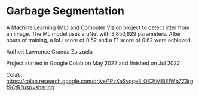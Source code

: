 # Garbage Segmentation
A Machine Learning (ML) and Computer Vision project to detect litter from an image. The ML model uses a uNet with 3,850,629 parameters. After hours of training, a IoU score of 0.52 and a F1 score of 0.62 were achieved.

Author: Lawrence Granda Zarzuela

Project started in Google Colab on May 2022 and finished on Jul 2022

Colab: https://colab.research.google.com/drive/1PzKaSvqqe3_QX2fM6iEfWb7Z3rgf9CtR?usp=sharing

